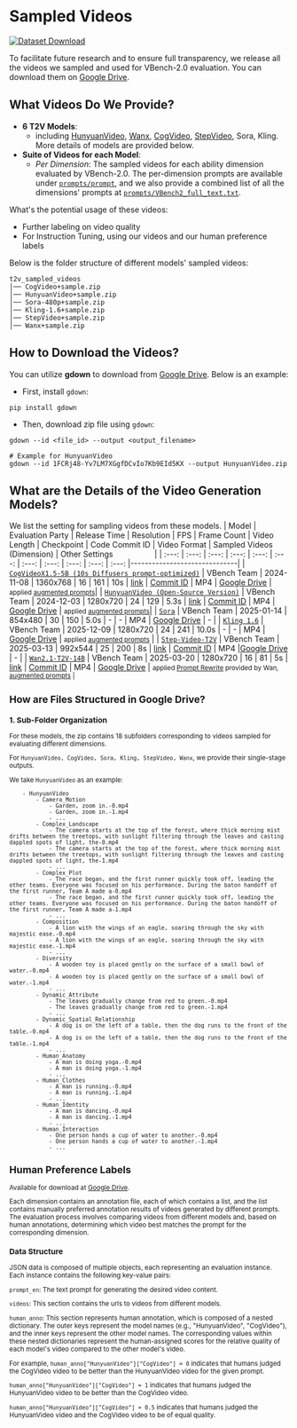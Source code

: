 # Sampled Videos

[![Dataset Download](https://img.shields.io/badge/Dataset-Download-red?logo=googlechrome&logoColor=red)](https://drive.google.com/drive/folders/19nXdrNFw-PxxYJcd9HyWmbLVe5Agmlc2)

To facilitate future research and to ensure full transparency, we release all the videos we sampled and used for VBench-2.0 evaluation. You can download them on [Google Drive](https://drive.google.com/drive/folders/19nXdrNFw-PxxYJcd9HyWmbLVe5Agmlc2).

## What Videos Do We Provide?
- **6 T2V Models**:
    - including [HunyuanVideo](https://github.com/Tencent/HunyuanVideo), [Wanx](https://github.com/Wan-Video/Wan2.1), [CogVideo](https://github.com/THUDM/CogVideo), [StepVideo](https://github.com/stepfun-ai/Step-Video-T2V), Sora, Kling. More details of models are provided below.
- **Suite of Videos for each Model**: 
    - *Per Dimension*: The sampled videos for each ability dimension evaluated by VBench-2.0. The per-dimension prompts are available under [`prompts/prompt`](https://github.com/Vchitect/VBench/tree/master/VBench-2.0/prompts/prompt), and we also provide a combined list of all the dimensions' prompts at [`prompts/VBench2_full_text.txt`](https://github.com/Vchitect/VBench/blob/master/VBench-2.0/prompts/VBench2_full_text.txt).
  
What's the potential usage of these videos:
- Further labeling on video quality
- For Instruction Tuning, using our videos and our human preference labels

Below is the folder structure of different models' sampled videos:
```
t2v_sampled_videos
│── CogVideo+sample.zip
│── HunyuanVideo+sample.zip
│── Sora-480p+sample.zip
│── Kling-1.6+sample.zip
│── StepVideo+sample.zip
│── Wanx+sample.zip

```
## How to Download the Videos?
You can utilize **gdown** to download from [Google Drive](https://drive.google.com/drive/folders/19nXdrNFw-PxxYJcd9HyWmbLVe5Agmlc2). Below is an example:
- First, install `gdown`:
```
pip install gdown
```
- Then, download zip file using `gdown`:
```
gdown --id <file_id> --output <output_filename>

# Example for HunyuanVideo
gdown --id 1FCRj48-Yv7LM7XGgfDCvIo7Kb9EId5KX --output HunyuanVideo.zip
```

## What are the Details of the Video Generation Models?
We list the setting for sampling videos from these models.
| Model | Evaluation Party | Release Time | Resolution | FPS | Frame Count | Video Length | Checkpoint | Code Commit ID | Video Format | Sampled Videos (Dimension) |                             Other Settings       &nbsp;&nbsp;&nbsp;&nbsp;&nbsp;&nbsp;&nbsp;&nbsp;&nbsp;&nbsp;&nbsp;&nbsp;&nbsp;&nbsp;&nbsp;&nbsp;&nbsp;                        |
| :---: | :---: | :---: | :---: | :---: | :---: | :---: | :---: | :---: | :---: | :---: |------------------------------|
| [`CogVideoX1.5-5B (10s Diffusers prompt-optimized)`](https://github.com/THUDM/CogVideo) | VBench Team | 2024-11-08 | 1360x768 | 16 | 161 | 10s | [link](https://huggingface.co/THUDM/CogVideoX1.5-5B/tree/main) |  [Commit ID](https://github.com/THUDM/CogVideo/tree/68d93ce8fc030f260e4a75eadfc318ed002eccce) | MP4 | [Google Drive](https://drive.google.com/drive/folders/1Cy_M_hTmkWI6cLyBMRx7Y7mhSdNyKlxe?usp=drive_link) | <small>applied [augmented prompts](https://github.com/Vchitect/VBench/blob/master/VBench-2.0/prompts/prompt_aug/VBench2_full_text_aug.txt)</small>|
| [`HunyuanVideo (Open-Source Version)`](https://github.com/Tencent/HunyuanVideo) | VBench Team | 2024-12-03 | 1280x720 | 24 | 129 | 5.3s | [link](https://huggingface.co/tencent/HunyuanVideo/tree/main) |  [Commit ID](https://github.com/Tencent/HunyuanVideo/tree/3579dbc7862b01106029a16f2172eec85629cce5) | MP4 | [Google Drive](https://drive.google.com/file/d/1Y5rHctUskmGjSQx5is7BK5kEhJ4kVkhJ/view?usp=drive_link) | <small>applied [augmented prompts](https://github.com/Vchitect/VBench/blob/master/VBench-2.0/prompts/prompt_aug/VBench2_full_text_aug.txt)</small>|
| [`Sora`](https://sora.com/library) | VBench Team | 2025-01-14 | 854x480 | 30 | 150 | 5.0s | - | - | MP4 | [Google Drive](https://drive.google.com/drive/folders/1yK3xiD7HhpGjMKMFddcgouaV1bymSqSw?usp=sharing) | - |
| [`Kling 1.6`](https://sora.com/library) | VBench Team | 2025-12-09 | 1280x720 | 24 | 241 | 10.0s | - | - | MP4 | [Google Drive](https://drive.google.com/drive/folders/1VhlbBXQ_P9unUkxP8xsOhCAf3_9Iu1pn?usp=sharing) | <small>applied [augmented prompts](https://github.com/Vchitect/VBench/blob/master/VBench-2.0/prompts/prompt_aug/VBench2_full_text_aug.txt)</small> |
| [`Step-Video-T2V`](https://github.com/stepfun-ai/Step-Video-T2V) | VBench Team | 2025-03-13 | 992x544 | 25 | 200 | 8s | [link](https://huggingface.co/stepfun-ai/stepvideo-t2v/tree/main) | [Commit ID](https://github.com/stepfun-ai/Step-Video-T2V/tree/d3ca3d68513bf18d75ff50ff3452c8c8407f924f) | MP4 |[Google Drive](https://drive.google.com/drive/folders/1BeQ1iGspQ3bSCW9VLaeXyuOKjwtJSLTF?usp=drive_link) | - |
| [`Wan2.1-T2V-14B`](https://github.com/Wan-Video/Wan2.1/tree/main) | VBench Team | 2025-03-20 | 1280x720 | 16 | 81 | 5s | [link](https://huggingface.co/Wan-AI/Wan2.1-T2V-14B/tree/main) | [Commit ID](https://github.com/Wan-Video/Wan2.1/tree/b58b7c573776b76b6fe8d36086590e033173f9b1) | MP4 | [Google Drive](https://drive.google.com/drive/folders/1ZLK7Naq9jH0f9cbnpvo_s5IOpJzQn-w3?usp=drive_link) | <small>applied [Prompt Rewrite](https://github.com/Wan-Video/Wan2.1?tab=readme-ov-file#2-using-prompt-extension) provided by Wan, [augmented prompts](https://github.com/Vchitect/VBench/blob/master/VBench-2.0/prompts/prompt_aug/Wanx_full_text_aug.txt)  |

## How are Files Structured in Google Drive?

### 1. Sub-Folder Organization

For these models, the zip contains 18 subfolders corresponding to videos sampled for evaluating different dimensions. 

For `HunyuanVideo, CogVideo, Sora, Kling, StepVideo, Wanx`, we provide their single-stage outputs.

We take `HunyuanVideo` as an example:

```
    - HunyuanVideo
        - Camera_Motion   
            - Garden, zoom in.-0.mp4
            - Garden, zoom in.-1.mp4
            - ...
        - Complex_Landscape
            - The camera starts at the top of the forest, where thick morning mist drifts between the treetops, with sunlight filtering through the leaves and casting dappled spots of light, the-0.mp4
            - The camera starts at the top of the forest, where thick morning mist drifts between the treetops, with sunlight filtering through the leaves and casting dappled spots of light, the-1.mp4
            - ...
        - Complex_Plot
            - The race began, and the first runner quickly took off, leading the other teams. Everyone was focused on his performance. During the baton handoff of the first runner, Team A made a-0.mp4
            - The race began, and the first runner quickly took off, leading the other teams. Everyone was focused on his performance. During the baton handoff of the first runner, Team A made a-1.mp4
            - ...
        - Composition
            - A lion with the wings of an eagle, soaring through the sky with majestic ease.-0.mp4
            - A lion with the wings of an eagle, soaring through the sky with majestic ease.-1.mp4
            - ...
        - Diversity
            - A wooden toy is placed gently on the surface of a small bowl of water.-0.mp4
            - A wooden toy is placed gently on the surface of a small bowl of water.-1.mp4
            - ...
        - Dynamic_Attribute
            - The leaves gradually change from red to green.-0.mp4
            - The leaves gradually change from red to green.-1.mp4
            - ...
        - Dynamic_Spatial_Relationship
            - A dog is on the left of a table, then the dog runs to the front of the table.-0.mp4
            - A dog is on the left of a table, then the dog runs to the front of the table.-1.mp4
            - ...
        - Human_Anatomy
            - A man is doing yoga.-0.mp4
            - A man is doing yoga.-1.mp4
            - ...
        - Human_Clothes
            - A man is running.-0.mp4
            - A man is running.-1.mp4
            - ...
        - Human_Identity
            - A man is dancing.-0.mp4
            - A man is dancing.-1.mp4
            - ...
        - Human_Interaction
            - One person hands a cup of water to another.-0.mp4
            - One person hands a cup of water to another.-1.mp4
            - ...

```

## Human Preference Labels

Available for download at [Google Drive](https://drive.google.com/drive/folders/1vQ8cYL_3uB-34GUj6s5Igo3I3XEhCSWd?usp=sharing).

Each dimension contains an annotation file, each of which contains a list, and the list contains manually preferred annotation results of videos generated by different prompts. The evaluation process involves comparing videos from different models and, based on human annotations, determining which video best matches the prompt for the corresponding dimension.

### Data Structure

JSON data is composed of multiple objects, each representing an evaluation instance. Each instance contains the following key-value pairs:

`prompt_en`: The text prompt for generating the desired video content.

`videos`: This section contains the urls to videos from different models.

`human_anno`: This section represents human annotation, which is composed of a nested dictionary. The outer keys represent the model names (e.g., "HunyuanVideo", "CogVideo"), and the inner keys represent the other model names. The corresponding values within these nested dictionaries represent the human-assigned scores for the relative quality of each model's video compared to the other model's video.

For example, `human_anno["HunyuanVideo"]["CogVideo"] = 0` indicates that humans judged the CogVideo video to be better than the HunyuanVideo video for the given prompt.

`human_anno["HunyuanVideo"]["CogVideo"] = 1` indicates that humans judged the HunyuanVideo video to be better than the CogVideo video.

`human_anno["HunyuanVideo"]["CogVideo"] = 0.5` indicates that humans judged the HunyuanVideo video and the CogVideo video to be of equal quality.

